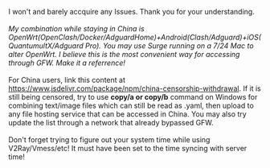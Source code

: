 I won't and barely accquire any Issues. Thank you for your understanding.<br>
<br>
*My combination while staying in China is OpenWrt(OpenClash/Docker/AdguardHome)+Android(Clash/Adguard)+iOS(QuantumultX/Adguard Pro). You may use Surge running on a 7/24 Mac to alter OpenWrt. I believe this is the most convenient way for accessing through GFW. Make it a referrence!*<br>
<br>
For China users, link this content at https://www.jsdelivr.com/package/npm/china-censorship-withdrawal. If it is still being censored, try to use **copy/a or copy/b** command on Windows for combining text/image files which can still be read as .yaml, then upload to any file hosting service that can be accessed in China. You may also try update the list through a network that already bypassed GFW.<br>
<br>
Don't forget trying to figure out your system time while using V2Ray/Vmess/etc! It must have been set to the time syncing with server time!
